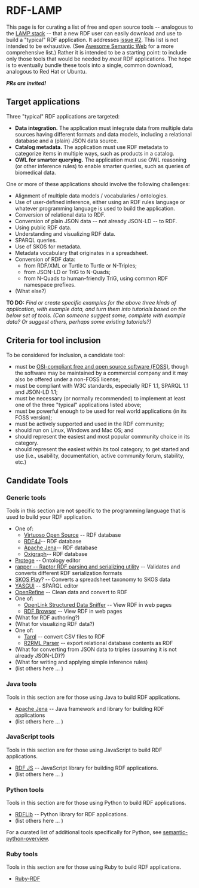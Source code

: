 # RDF-LAMP

This page is for curating a list of free and open source tools -- analogous to the [LAMP stack](https://en.wikipedia.org/wiki/LAMP_%28software_bundle%29) -- that a new RDF user can easily download and use to build a "typical" RDF application.  It addresses [issue #2](https://github.com/w3c/EasierRDF/issues/2).  This list is not intended to be exhaustive.  (See [Awesome Semantic Web](https://github.com/semantalytics/awesome-semantic-web) for a more comprehensive list.)  Rather it is intended to be a starting point: to include only those tools that would be needed by _most_ RDF applications.  The hope is to eventually bundle these tools into a single, common download, analogous to Red Hat or Ubuntu.

_**PRs are invited!**_

## Target applications
Three "typical" RDF applications are targeted:

* **Data integration.** The application must integrate data from multiple data sources having different formats and data models, including a relational database and a (plain) JSON data source.
* **Catalog metadata.** The application must use RDF metadata to categorize items in multiple ways, such as products in a catalog.
* **OWL for smarter querying.** The application must use OWL reasoning (or other inference rules) to enable smarter queries, such as queries of biomedical data.

One or more of these applications should involve the following challenges:

* Alignment of multiple data models / vocabularies / ontologies. 
* Use of user-defined inference, either using an RDF rules language or whatever programming language is used to build the application.
* Conversion of relational data to RDF.
* Conversion of plain JSON data -- not already JSON-LD -- to RDF.
* Using public RDF data.
* Understanding and visualizing RDF data.
* SPARQL queries.
* Use of SKOS for metadata.
* Metadata vocabulary that originates in a spreadsheet.
* Conversion of RDF data:
  * from RDF/XML or Turtle to Turtle or N-Triples; 
  * from JSON-LD or TriG to N-Quads;
  * from N-Quads to human-friendly TriG, using common RDF namespace prefixes.
* (What else?)

**TO DO:** _Find or create specific examples for the above three kinds of application, with example data, and turn them into tutorials based on the below set of tools.   (Can someone suggest some, complete with example data?  Or suggest others, perhaps some existing tutorials?)_

## Criteria for tool inclusion
To be considered for inclusion, a candidate tool:
* must be [OSI-compliant free and open source software (FOSS)](https://opensource.org/), though the software may be maintained by a commercial company and it may also be offered under a non-FOSS license;
* must be compliant with W3C standards, especially RDF 1.1, SPARQL 1.1 and JSON-LD 1.1;
* must be necessary (or normally recommended) to implement at least one of the three "typical" applications listed above;
* must be powerful enough to be used for real world applications (in its FOSS version);
* must be actively supported and used in the RDF community;
* should run on Linux, Windows and Mac OS; and
* should represent the easiest and most popular community choice in its category.
* should represent the easiest within its tool category, to get started and use (i.e., usability, documentation, active community forum, stability, etc.)

## Candidate Tools

### Generic tools
Tools in this section are not specific to the programming language that is used to build your RDF application.

* One of:
  * [Virtuoso Open Source](https://github.com/openlink/virtuoso-opensource/) -- RDF database
  * [RDF4J](https://www.rdf4j.org/)-- RDF database
  * [Apache Jena](https://jena.apache.org/)-- RDF database
  * [Oxigraph](https://github.com/oxigraph/oxigraph)-- RDF database
* [Protege](https://protege.stanford.edu) -- Ontology editor
* [rapper -- Raptor RDF parsing and serializing utility](https://librdf.org/raptor/rapper.html) -- Validates and converts different RDF serialization formats
* [SKOS Play](https://skos-play.sparna.fr/play/about)? -- Converts a spreadsheet taxonomy to SKOS data
* [YASGUI](https://triply.cc/docs/yasgui) -- SPARQL editor 
* [OpenRefine](https://openrefine.org/) -- Clean data and convert to RDF
* One of:
  * [OpenLink Structured Data Sniffer](https://github.com/OpenLinkSoftware/OSDS_extension) -- View RDF in web pages
  * [RDF Browser](https://addons.mozilla.org/en-US/firefox/addon/rdf-browser/) -- View RDF in web pages
* (What for RDF authoring?)
* (What for visualizing RDF data?)
* One of:
  * [Tarql](http://tarql.github.io/) -- convert CSV files to RDF
  * [R2RML Parser](https://github.com/nkons/r2rml-parser) -- export relational database contents as RDF
* (What for converting from JSON data to triples (assuming it is not already JSON-LD)?)
* (What for writing and applying simple inference rules)
* (list others here ... )

### Java tools
Tools in this section are for those using Java to build RDF applications.

* [Apache Jena](https://jena.apache.org/download/index.cgi) -- Java framework and library for building RDF applications
* (list others here ... )

### JavaScript tools
Tools in this section are for those using JavaScript to build RDF applications.

* [RDF JS](https://rdf.js.org/) -- JavaScript library for building RDF applications.
* (list others here ... )

### Python tools
Tools in this section are for those using Python to build RDF applications.

* [RDFLib](https://pypi.org/project/rdflib/) -- Python library for RDF applications.
* (list others here ... )

For a curated list of additional tools specifically for Python, see [semantic-python-overview](https://github.com/pysemtec/semantic-python-overview).

### Ruby tools
Tools in this section are for those using Ruby to build RDF applications.

* [Ruby-RDF](https://github.com/ruby-rdf/linkeddata)

